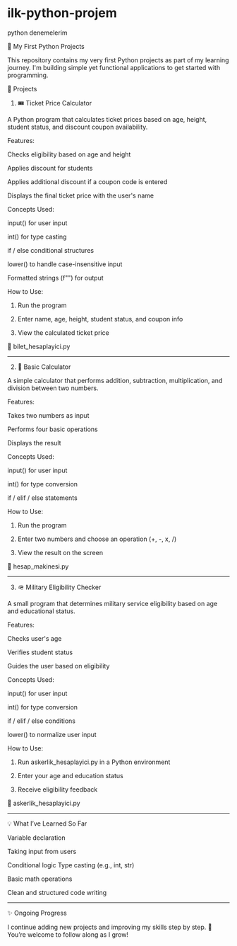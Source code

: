 # ilk-python-projem
python denemelerim

🐍 My First Python Projects

This repository contains my very first Python projects as part of my learning journey. I'm building simple yet functional applications to get started with programming.

📌 Projects

1. 🎟 Ticket Price Calculator

A Python program that calculates ticket prices based on age, height, student status, and discount coupon availability.

Features:

Checks eligibility based on age and height

Applies discount for students

Applies additional discount if a coupon code is entered

Displays the final ticket price with the user's name


Concepts Used:

input() for user input

int() for type casting

if / else conditional structures

lower() to handle case-insensitive input

Formatted strings (f"") for output


How to Use:

1. Run the program


2. Enter name, age, height, student status, and coupon info


3. View the calculated ticket price



📄 bilet_hesaplayici.py


---

2. 📱 Basic Calculator

A simple calculator that performs addition, subtraction, multiplication, and division between two numbers.

Features:

Takes two numbers as input

Performs four basic operations

Displays the result


Concepts Used:

input() for user input

int() for type conversion

if / elif / else statements


How to Use:

1. Run the program


2. Enter two numbers and choose an operation (+, -, x, /)


3. View the result on the screen



📄 hesap_makinesi.py


---

3. 🪖 Military Eligibility Checker

A small program that determines military service eligibility based on age and educational status.

Features:

Checks user's age

Verifies student status

Guides the user based on eligibility


Concepts Used:

input() for user input

int() for type conversion

if / elif / else conditions

lower() to normalize user input


How to Use:

1. Run askerlik_hesaplayici.py in a Python environment


2. Enter your age and education status


3. Receive eligibility feedback



📄 askerlik_hesaplayici.py


---

💡 What I’ve Learned So Far

Variable declaration

Taking input from users

Conditional logic
Type casting (e.g., int, str)

Basic math operations

Clean and structured code writing



---

✨ Ongoing Progress

I continue adding new projects and improving my skills step by step. 🚀
You’re welcome to follow along as I grow!


